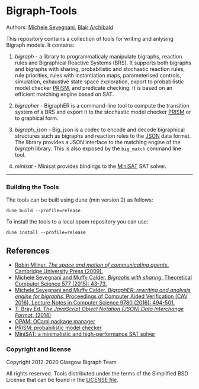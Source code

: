 # Bigraph-Tools #

Authors: [Michele Sevegnani](http://www.dcs.gla.ac.uk/~michele), [Blair Archibald](http://www.blairarchibald.co.uk)

This repository contains a collection of tools for writing and anlysing 
Bigraph models. It contains:

1. *bigraph* - a library to programmaticaly manipulate bigraphs, reaction rules
  and Bigraphical Reactive Systems (BRS). It supports both bigraphs and bigraphs
  with sharing, probabilistic and stochastic reaction rules, rule priorities,
  rules with instantiation maps, parameterised controls, simulation, exhaustive
  state space exploration, export to probabilistic model checker [PRISM][prism],
  and predicate checking. It is based on an efficient matching engine based on
  SAT.

2. *bigrapher* - BigraphER is a command-line tool to compute the transition
   system of a BRS and export it to the stochastic model checker [PRISM](prism)
   or to graphical form.

3. *bigraph_json* - Big_json is a codec to encode and decode bigraphical
  structures such as bigraphs and reaction rules to the [JSON](json) data
  format. The library provides a JSON interface to the matching engine of the
  *bigraph* library. This is also exposed by the `big_match` command line tool.

4. *minisat* - Minisat provides bindings to the [MiniSAT](minisat) SAT solver.

----------------------------------------------------------------------------

### Building the Tools

The tools can be built using dune (min version 2) as follows:

```
dune build --profile=release
```

To install the tools to a local opam repository you can use:

```
dune install --profile=release
```

## References

- [Robin Milner. *The space and motion of communicating agents*. Cambridge
  University Press (2009).][milner]
- [Michele Sevegnani and Muffy Calder. *Bigraphs with sharing*. Theoretical
  Computer Science 577 (2015): 43-73.][share]
- [Michele Sevegnani and Muffy Calder. *BigraphER: rewriting and analysis engine for bigraphs*. Proceedings of Computer Aided Verification (CAV 2016), Lecture Notes in Computer Science 9780 (2016): 494-501.][tech]
- [T. Bray Ed. *The JavaScript Object Notation (JSON) Data Interchange Format*. (2014)][json]
- [OPAM: OCaml package manager][opam]
- [PRISM: probabilistic model checker][prism]
- [MiniSAT: a minimalistic and high-performance SAT solver][minisat]

[milner]:  <http://dl.acm.org/citation.cfm?id=1540607> "Robin Milner. *The space and motion of communicating agents*. Cambridge University Press (2009)."
[share]:   <http://doi.org/10.1016/j.tcs.2015.02.011> "Michele Sevegnani and Muffy Calder. *Bigraphs with sharing*. Theoretical Computer Science 577 (2015): 43-73."
[tech]:    <http://doi.org/10.1007/978-3-319-41540-6_27> "Michele Sevegnani and Muffy Calder. *BigraphER: rewriting and analysis engine for bigraphs*. Proceedings of Computer Aided Verification (CAV 2016), Lecture Notes in Computer Science 9780 (2016): 494-501"
[json]:    <http://tools.ietf.org/html/rfc7159>
           "T. Bray Ed. The JavaScript Object Notation (JSON) Data Interchange Format, 2014"
[prism]:   <http://www.prismmodelchecker.org/> "PRISM: probabilistic model checker"
[minisat]: <https://github.com/niklasso/minisat> "MiniSAT: a minimalistic and high-performance SAT solver"
[opam]:    <https://opam.ocaml.org/> "OPAM: OCaml package manager"


### Copyright and license

Copyright 2012-2020 Glasgow Bigraph Team

All rights reserved. Tools distributed under the terms of the Simplified
BSD License that can be found in the [LICENSE file](LICENSE.md).
